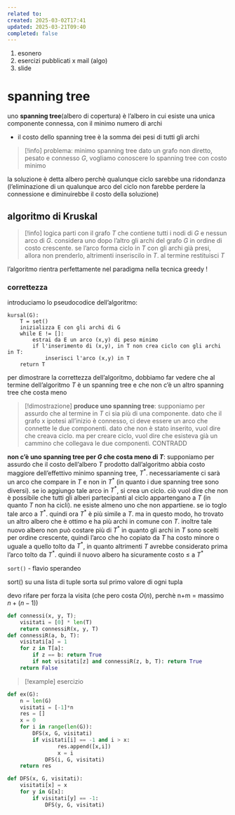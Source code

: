 ```yaml
---
related to: 
created: 2025-03-02T17:41
updated: 2025-03-21T09:40
completed: false
---
```

1. esonero 
2. esercizi pubblicati x mail (algo)
3. slide
# spanning tree
uno **spanning tree**(albero di copertura) è l’albero in cui esiste una unica componente connessa, con il minimo numero di archi
- il costo dello spanning tree è la somma dei pesi di tutti gli archi 
>[!info] problema: minimo spanning tree
>dato un grafo non diretto, pesato e connesso $G$, vogliamo conoscere lo spanning tree con costo minimo

la soluzione è detta albero perchè qualunque ciclo sarebbe una ridondanza (l’eliminazione di un qualunque arco del ciclo non farebbe perdere la connessione e diminuirebbe il costo della soluzione)
## algoritmo di Kruskal
>[!info] logica
>parti con il grafo $T$ che contiene tutti i nodi di $G$ e nessun arco di $G$. considera uno dopo l’altro gli archi del grafo $G$ in ordine di costo crescente. se l’arco forma ciclo in $T$ con gli archi già presi, allora non prenderlo, altrimenti inseriscilo in $T$.
>al termine restituisci $T$

l’algoritmo rientra perfettamente nel paradigma nella tecnica greedy !

### correttezza
introduciamo lo pseudocodice dell’algoritmo:
```
kursal(G):
	T = set()
	inizializza E con gli archi di G
	while E != []:
		estrai da E un arco (x,y) di peso minimo
		if l'inserimento di (x,y), in T non crea ciclo con gli archi in T:
			inserisci l'arco (x,y) in T
	return T
```
per dimostrare la correttezza dell’algoritmo, dobbiamo far vedere che al termine dell’algoritmo $T$ è un spanning tree e che non c’è un altro spanning tree che costa meno

>[!dimostrazione]
>**produce uno spanning tree**: 
>supponiamo per assurdo che al termine in $T$ ci sia più di una componente. 
>dato che il grafo x ipotesi all’inizio è connesso, ci deve essere un arco che connette le due componenti. dato che non è stato inserito, vuol dire che creava ciclo. ma per creare ciclo, vuol dire che esisteva già un cammino che collegava le due componenti. CONTRADD
>
**non c’è uno spanning tree per $G$ che costa meno di $T$**:
supponiamo per assurdo che il costo dell’albero $T$ prodotto dall’algoritmo abbia costo maggiore dell’effettivo minimo spanning tree, $T^*$. necessariamente ci sarà un arco che compare in $T$ e non in $T^*$ (in quanto i due spanning tree sono diversi). se io aggiungo tale arco in $T^*$, si crea un ciclo. ciò vuol dire che non è possibile che tutti gli alberi partecipanti al ciclo appartengano a $T$ (in quanto $T$ non ha cicli). ne esiste almeno uno che non appartiene. se io toglo tale arco a $T^*$. quindi ora $T^*$ è più simile a $T$. ma in questo modo, ho trovato un altro albero che è ottimo e ha più archi in comune con $T$. inoltre tale nuovo albero non può costare più di $T^*$ in quanto gli archi in $T$ sono scelti per ordine crescente, quindi l’arco che ho copiato da $T$ ha costo minore o uguale a quello tolto da $T^*$, in quanto altrimenti $T$ avrebbe considerato prima l’arco tolto da $T^*$.  quindi il nuovo albero ha sicuramente costo ≤ a $T^*$

`sort()` - flavio sperandeo

sort() su una lista di tuple sorta sul primo valore di ogni tupla

devo rifare per forza la visita (che pero costa $O(n)$, perchè n+m = massimo $n+(n-1)$)

```python
def connessi(x, y, T);
	visitati = [0] * len(T)
	return connessiR(x, y, T)
def connessiR(a, b, T):
	visitati[a] = 1
	for z in T[a]:
		if z == b: return True
		if not visitati[z] and connessiR(z, b, T): return True
	return False	
```


>[!example] esercizio

```python
def ex(G):
	n = len(G)
	visitati = [-1]*n
	res = []
	x = 0
	for i in range(len(G)):
		DFS(x, G, visitati)
		if visitati[i] == -1 and i > x:
				res.append([x,i])
				x = i
			DFS(i, G, visitati)
	return res

def DFS(x, G, visitati):
	visitati[x] = x
	for y in G[x]:
		if visitati[y] == -1:
			DFS(y, G, visitati)
```